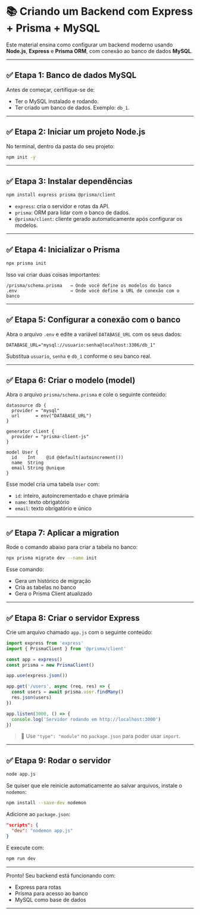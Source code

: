 # 📚 Criando um Backend com Express + Prisma + MySQL

Este material ensina como configurar um backend moderno usando **Node.js**, **Express** e **Prisma ORM**, com conexão ao banco de dados **MySQL**.

---

## ✅ Etapa 1: Banco de dados MySQL

Antes de começar, certifique-se de:

- Ter o MySQL instalado e rodando.
- Ter criado um banco de dados. Exemplo: `db_1`.

---

## ✅ Etapa 2: Iniciar um projeto Node.js

No terminal, dentro da pasta do seu projeto:

```bash
npm init -y
```

---

## ✅ Etapa 3: Instalar dependências

```bash
npm install express prisma @prisma/client
```

- `express`: cria o servidor e rotas da API.
- `prisma`: ORM para lidar com o banco de dados.
- `@prisma/client`: cliente gerado automaticamente após configurar os modelos.

---

## ✅ Etapa 4: Inicializar o Prisma

```bash
npx prisma init
```

Isso vai criar duas coisas importantes:

```
/prisma/schema.prisma   → Onde você define os modelos do banco
.env                    → Onde você define a URL de conexão com o banco
```

---

## ✅ Etapa 5: Configurar a conexão com o banco

Abra o arquivo `.env` e edite a variável `DATABASE_URL` com os seus dados:

```env
DATABASE_URL="mysql://usuario:senha@localhost:3306/db_1"
```

Substitua `usuario`, `senha` e `db_1` conforme o seu banco real.

---

## ✅ Etapa 6: Criar o modelo (model)

Abra o arquivo `prisma/schema.prisma` e cole o seguinte conteúdo:

```prisma
datasource db {
  provider = "mysql"
  url      = env("DATABASE_URL")
}

generator client {
  provider = "prisma-client-js"
}

model User {
  id    Int    @id @default(autoincrement())
  name  String
  email String @unique
}
```

Esse model cria uma tabela `User` com:
- `id`: inteiro, autoincrementado e chave primária
- `name`: texto obrigatório
- `email`: texto obrigatório e único

---

## ✅ Etapa 7: Aplicar a migration

Rode o comando abaixo para criar a tabela no banco:

```bash
npx prisma migrate dev --name init
```

Esse comando:
- Gera um histórico de migração
- Cria as tabelas no banco
- Gera o Prisma Client atualizado

---

## ✅ Etapa 8: Criar o servidor Express

Crie um arquivo chamado `app.js` com o seguinte conteúdo:

```js
import express from 'express'
import { PrismaClient } from '@prisma/client'

const app = express()
const prisma = new PrismaClient()

app.use(express.json())

app.get('/users', async (req, res) => {
  const users = await prisma.user.findMany()
  res.json(users)
})

app.listen(3000, () => {
  console.log('Servidor rodando em http://localhost:3000')
})
```

> 📌 Use `"type": "module"` no `package.json` para poder usar `import`.

---

## ✅ Etapa 9: Rodar o servidor

```bash
node app.js
```

Se quiser que ele reinicie automaticamente ao salvar arquivos, instale o `nodemon`:

```bash
npm install --save-dev nodemon
```

Adicione ao `package.json`:

```json
"scripts": {
  "dev": "nodemon app.js"
}
```

E execute com:

```bash
npm run dev
```

---

Pronto! Seu backend está funcionando com:
- Express para rotas
- Prisma para acesso ao banco
- MySQL como base de dados

---
